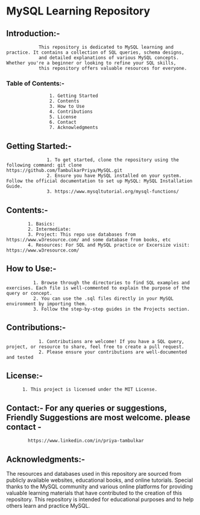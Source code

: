 # MySQL Learning Repository

## Introduction:-
                This repository is dedicated to MySQL learning and practice. It contains a collection of SQL queries, schema designs, 
                and detailed explanations of various MySQL concepts. Whether you're a beginner or looking to refine your SQL skills, 
                this repository offers valuable resources for everyone.

### Table of Contents:-
                    1. Getting Started
                    2. Contents 
                    3. How to Use 
                    4. Contributions
                    5. License
                    6. Contact
                    7. Acknowledgments

## Getting Started:- 
                   1. To get started, clone the repository using the following command: git clone https://github.com/TambulkarPriya/MySQL.git
                   2. Ensure you have MySQL installed on your system. Follow the official documentation to set up MySQL: MySQL Installation Guide.
                   3. https://www.mysqltutorial.org/mysql-functions/

## Contents:-
            1. Basics: 
            2. Intermediate:
            3. Project: This repo use databases from https://www.w3resource.com/ and some database from books, etc 
            4. Resources: For SQL and MySQL practice or Excersize visit: https://www.w3resource.com/  

## How to Use:- 
              1. Browse through the directories to find SQL examples and exercises. Each file is well-commented to explain the purpose of the query or concept.
              2. You can use the .sql files directly in your MySQL environment by importing them.
              3. Follow the step-by-step guides in the Projects section.

## Contributions:-
                1. Contributions are welcome! If you have a SQL query, project, or resource to share, feel free to create a pull request.
                2. Please ensure your contributions are well-documented and tested

## License:- 
          1. This project is licensed under the MIT License.

## Contact:- For any queries or suggestions, Friendly Suggestions are most welcome. please contact - 
            https://www.linkedin.com/in/priya-tambulkar 
          
## Acknowledgments:- 
The resources and databases used in this repository are sourced from publicly available websites, educational books, and online tutorials. Special thanks to the MySQL community and various online platforms for providing valuable learning materials that have contributed to the creation of this repository. This repository is intended for educational purposes and to help others learn and practice MySQL.
            
            




                
